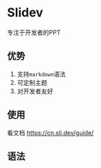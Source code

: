 # Slidev

专注于开发者的PPT

## 优势
1. 支持`markdown`语法
2. 可定制主题
3. 对开发者友好

## 使用

看文档 <https://cn.sli.dev/guide/>

## 语法


